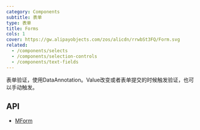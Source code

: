 ```yaml
---
category: Components
subtitle: 表单
type: 表单
title: Forms
cols: 1
cover: https://gw.alipayobjects.com/zos/alicdn/rrwbSt3FQ/Form.svg
related:
  - /components/selects
  - /components/selection-controls
  - /components/text-fields
---
```


表单验证，使用DataAnnotation。Value改变或者表单提交的时候触发验证，也可以手动触发。

## API

- [MForm](/api/MForm)